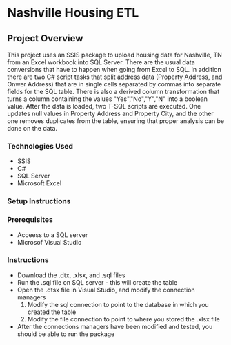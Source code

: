 # Nashville Housing ETL
## Project Overview
This project uses an SSIS package to upload housing data for Nashville, TN from an Excel workbook into SQL Server. 
There are the usual data conversions that have to happen when going from Excel to SQL.
In addition there are two C# script tasks that split address data (Property Address, and Onwer Address)
that are in single cells separated by commas into separate fields for the SQL table.  There is also
a derived column transformation that turns a column containing the values "Yes","No","Y","N" into a 
boolean value.  After the data is loaded, two T-SQL scripts are executed.  One updates null values
in Property Address and Property City, and the other one removes duplicates from the table, ensuring 
that proper analysis can be done on the data. 
### Technologies Used 
* SSIS
* C#
* SQL Server
* Microsoft Excel
  
### Setup Instructions
### Prerequisites
* Acceess to a SQL server
* Microsof Visual Studio
### Instructions
* Download the .dtx, .xlsx, and .sql files
* Run the .sql file on SQL server - this will create the table
* Open the .dtsx file in Visual Studio, and modify the connection managers
  1. Modify the sql connection to point to the database in which you created the table
  2. Modify the file connection to point to where you stored the .xlsx file
* After the connections managers have been modified and tested, you should be able to run the package
